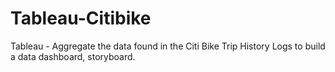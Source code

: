 # Tableau-Citibike
Tableau - Aggregate the data found in the Citi Bike Trip History Logs to build a data dashboard, storyboard.
